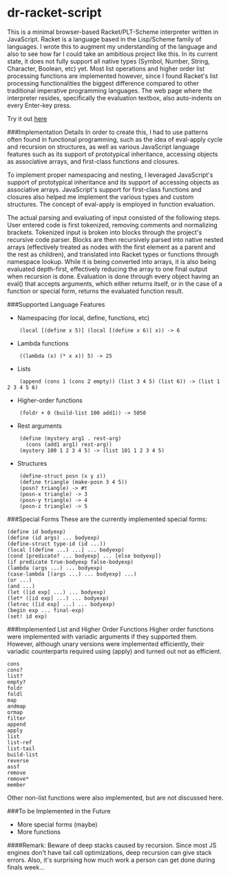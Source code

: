 dr-racket-script
================

This is a minimal browser-based Racket/PLT-Scheme interpreter written in JavaScript. 
Racket is a language based in the Lisp/Scheme family of languages.
I wrote this to augment my understanding of the language and also to see how far I could take an ambitious project like this.
In its current state, it does not fully support all native types (Symbol, Number, String, Character, Boolean, etc) yet. 
Most list operations and higher order list processing functions are implemented however, 
since I found Racket's list processing functionalities the biggest difference compared to other traditional imperative programming languages.
The web page where the interpreter resides, specifically the evaluation textbox, also auto-indents on every Enter-key press. 

Try it out [here](http://kyewei.github.io/dr-racket-script/)

###Implementation Details
In order to create this, I had to use patterns often found in functional programming, such as the idea of eval-apply cycle and recursion on structures, 
as well as various JavaScript language features such as its support of prototypical inheritance, accessing objects as associative arrays, and first-class functions and closures.

To implement proper namespacing and nesting, I leveraged JavaScript's support of prototypical inheritance and its support of accessing objects as associative arrays.
JavaScript's support for first-class functions and closures also helped me implement the various types and custom structures.
The concept of eval-apply is employed in function evaluation.

The actual parsing and evaluating of input consisted of the following steps.
User entered code is first tokenized, removing comments and normalizing brackets.
Tokenized input is broken into blocks through the project's recursive code parser. 
Blocks are then recursively parsed into native nested arrays (effectively treated as nodes with the first element as a parent and the rest as children), and translated into Racket types or functions through namespace lookup.
While it is being converted into arrays, it is also being evaluated depth-first, effectively reducing the array to one final output when recursion is done. 
Evaluation is done through every object having an eval() that accepts arguments, which either returns itself, or in the case of a function or special form, returns the evaluated function result.


###Supported Language Features
* Namespacing (for local, define, functions, etc)
```
    (local [(define x 5)] (local [(define x 6)] x)) -> 6
```
* Lambda functions
```
    ((lambda (x) (* x x)) 5) -> 25
```
* Lists
```
    (append (cons 1 (cons 2 empty)) (list 3 4 5) (list 6)) -> (list 1 2 3 4 5 6)
```
* Higher-order functions
```
    (foldr + 0 (build-list 100 add1)) -> 5050
```
* Rest arguments
```
    (define (mystery arg1 . rest-arg) 
      (cons (add1 arg1) rest-arg))
    (mystery 100 1 2 3 4 5) -> (list 101 1 2 3 4 5)
```
* Structures
```
    (define-struct posn (x y z))
    (define triangle (make-posn 3 4 5))
    (posn? triangle) -> #t
    (posn-x triangle) -> 3
    (posn-y triangle) -> 4
    (posn-z triangle) -> 5
```


###Special Forms
These are the currently implemented special forms:

    (define id bodyexp)
    (define (id args) ... bodyexp)
    (define-struct type-id (id ...))
    (local [(define ...) ...] ... bodyexp)
    (cond [predicate? ... bodyexp] ... [else bodyexp])
    (if predicate true-bodyexp false-bodyexp)
    (lambda (args ...) ... bodyexp)
    (case-lambda [(args ...) ... bodyexp] ...)
    (or ...)
    (and ...)
    (let ([id exp] ...) ... bodyexp)
    (let* ([id exp] ...) ... bodyexp)
    (letrec ([id exp] ...) ... bodyexp)
    (begin exp ... final-exp)
    (set! id exp)
    

###Implemented List and Higher Order Functions
Higher order functions were implemented with variadic arguments if they supported them. 
However, although unary versions were implemented efficiently, 
their variadic counterparts required using (apply) and turned out not as efficient.

    cons
    cons?
    list?
    empty?
    foldr
    foldl
    map
    andmap
    ormap
    filter
    append
    apply
    list
    list-ref
    list-tail
    build-list
    reverse
    assf
    remove
    remove*
    member
    
Other non-list functions were also implemented, but are not discussed here.

###To be Implemented in the Future
* More special forms (maybe)
* More functions

####Remark:
Beware of deep stacks caused by recursion. 
Since most JS engines don't have tail call optimizations, deep recursion can give stack errors.
Also, it's surprising how much work a person can get done during finals week...
